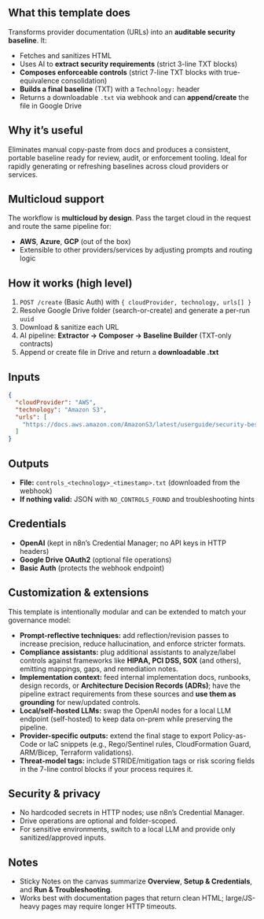 ## What this template does

Transforms provider documentation (URLs) into an **auditable security baseline**. It:

* Fetches and sanitizes HTML
* Uses AI to **extract security requirements** (strict 3-line TXT blocks)
* **Composes enforceable controls** (strict 7-line TXT blocks with true-equivalence consolidation)
* **Builds a final baseline** (TXT) with a `Technology:` header
* Returns a downloadable `.txt` via webhook and can **append/create** the file in Google Drive

## Why it’s useful

Eliminates manual copy-paste from docs and produces a consistent, portable baseline ready for review, audit, or enforcement tooling. Ideal for rapidly generating or refreshing baselines across cloud providers or services.

## Multicloud support

The workflow is **multicloud by design**. Pass the target cloud in the request and route the same pipeline for:

* **AWS**, **Azure**, **GCP** (out of the box)
* Extensible to other providers/services by adjusting prompts and routing logic

## How it works (high level)

1. `POST /create` (Basic Auth) with `{ cloudProvider, technology, urls[] }`
2. Resolve Google Drive folder (search-or-create) and generate a per-run `uuid`
3. Download & sanitize each URL
4. AI pipeline: **Extractor → Composer → Baseline Builder** (TXT-only contracts)
5. Append or create file in Drive and return a **downloadable .txt**

## Inputs

```json
{
  "cloudProvider": "AWS",
  "technology": "Amazon S3",
  "urls": [
    "https://docs.aws.amazon.com/AmazonS3/latest/userguide/security-best-practices.html"
  ]
}
```

## Outputs

* **File:** `controls_<technology>_<timestamp>.txt` (downloaded from the webhook)
* **If nothing valid:** JSON with `NO_CONTROLS_FOUND` and troubleshooting hints

## Credentials

* **OpenAI** (kept in n8n’s Credential Manager; no API keys in HTTP headers)
* **Google Drive OAuth2** (optional file operations)
* **Basic Auth** (protects the webhook endpoint)

## Customization & extensions

This template is intentionally modular and can be extended to match your governance model:

* **Prompt-reflective techniques:** add reflection/revision passes to increase precision, reduce hallucination, and enforce stricter formats.
* **Compliance assistants:** plug additional assistants to analyze/label controls against frameworks like **HIPAA, PCI DSS, SOX** (and others), emitting mappings, gaps, and remediation notes.
* **Implementation context:** feed internal implementation docs, runbooks, design records, or **Architecture Decision Records (ADRs)**; have the pipeline extract requirements from these sources and **use them as grounding** for new/updated controls.
* **Local/self-hosted LLMs:** swap the OpenAI nodes for a local LLM endpoint (self-hosted) to keep data on-prem while preserving the pipeline.
* **Provider-specific outputs:** extend the final stage to export Policy-as-Code or IaC snippets (e.g., Rego/Sentinel rules, CloudFormation Guard, ARM/Bicep, Terraform validations).
* **Threat-model tags:** include STRIDE/mitigation tags or risk scoring fields in the 7-line control blocks if your process requires it.

## Security & privacy

* No hardcoded secrets in HTTP nodes; use n8n’s Credential Manager.
* Drive operations are optional and folder-scoped.
* For sensitive environments, switch to a local LLM and provide only sanitized/approved inputs.

## Notes

* Sticky Notes on the canvas summarize **Overview**, **Setup & Credentials**, and **Run & Troubleshooting**.
* Works best with documentation pages that return clean HTML; large/JS-heavy pages may require longer HTTP timeouts.
